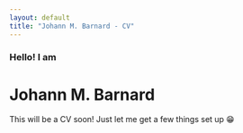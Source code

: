 ```yaml
---
layout: default
title: "Johann M. Barnard - CV"
---
```


### Hello! I am

# Johann M. Barnard

This will be a CV soon! Just let me get a few things set up 😁
